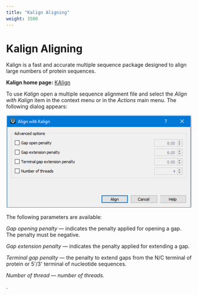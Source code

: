 ```yaml
---
title: "Kalign Aligning"
weight: 3500
---
```



# Kalign Aligning

Kalign is a fast and accurate multiple sequence package designed to align large numbers of protein sequences.

**Kalign home page:** [KAlign](http://msa.sbc.su.se/)

To use _Kalign_ open a multiple sequence alignment file and select the _Align with Kalign_ item in the context menu or in the _Actions_ main menu. The following dialog appears:


![](/images/65930935/96666314.png)

The following parameters are available:

_Gap opening penalty_ — indicates the penalty applied for opening a gap. The penalty must be negative.

_Gap extension penalty_ — indicates the penalty applied for extending a gap.

_Terminal gap penalty_ — the penalty to extend gaps from the N/C terminal of protein or 5'/3' terminal of nucleotide sequences.

_Number of thread — number of threads._



.
